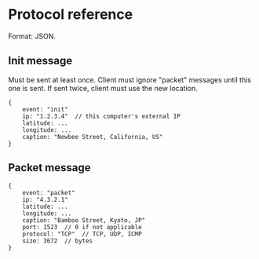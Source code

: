 # Protocol reference

Format: JSON.


## Init message

Must be sent at least once. Client must ignore "packet" messages until this one is sent. If sent twice, client must use the new location.

```
{
	event: "init"
	ip: "1.2.3.4"  // this computer's external IP
	latitude: ...
	longitude: ...
	caption: "Newbee Street, California, US"
}
```


## Packet message

```
{
	event: "packet"
	ip: "4.3.2.1"
	latitude: ...
	longitude: ...
	caption: "Bamboo Street, Kyoto, JP"
	port: 1523  // 0 if not applicable
	protocol: "TCP"  // TCP, UDP, ICMP
	size: 3672  // bytes
}
```

